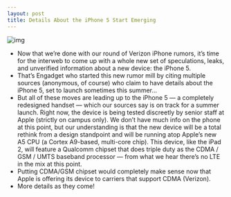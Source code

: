 ```yaml
---
layout: post
title: Details About the iPhone 5 Start Emerging
---
```

![img](http://media.idownloadblog.com/wp-content/uploads/2010/09/Introducing-the-iPhone-5.jpg)
* Now that we’re done with our round of Verizon iPhone rumors, it’s time for the interweb to come up with a whole new set of speculations, leaks, and unverified information about a new device: the iPhone 5.
* That’s Engadget who started this new rumor mill by citing multiple sources (anonymous, of course) who claim to have details about the iPhone 5, set to launch sometimes this summer…
* But all of these moves are leading up to the iPhone 5 — a completely redesigned handset — which our sources say is on track for a summer launch. Right now, the device is being tested discreetly by senior staff at Apple (strictly on campus only). We don’t have much info on the phone at this point, but our understanding is that the new device will be a total rethink from a design standpoint and will be running atop Apple’s new A5 CPU (a Cortex A9-based, multi-core chip). This device, like the iPad 2, will feature a Qualcomm chipset that does triple duty as the CDMA / GSM / UMTS baseband processor — from what we hear there’s no LTE in the mix at this point.
* Putting CDMA/GSM chipset would completely make sense now that Apple is offering its device to carriers that support CDMA (Verizon).
* More details as they come!

